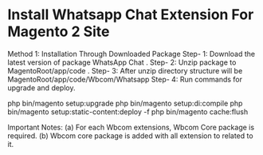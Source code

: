 # Install Whatsapp Chat Extension For Magento 2 Site

Method 1: Installation Through Downloaded Package
Step- 1: Download the latest version of package WhatsApp Chat .
Step- 2: Unzip package to MagentoRoot/app/code .
Step- 3: After unzip directory structure will be MagentoRoot/app/code/Wbcom/Whatsapp
Step- 4: Run commands for upgrade and deploy.

php bin/magento setup:upgrade
php bin/magento setup:di:compile
php bin/magento setup:static-content:deploy -f
php bin/magento cache:flush

Important Notes:
(a) For each Wbcom extensions, Wbcom Core package is required.
(b) Wbcom core package is added with all extension to related to it. 


